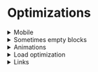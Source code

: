 # Optimizations

<details>
<summary>Mobile</summary>

- `-webkit-overflow-scrolling: touch;` scroll native to iPhone (not sure, read more)

</details>

<details>
<summary>Sometimes empty blocks</summary>

- for blocks, which could be empty, add `:empty { display: none; }`

</details>

<details>
<summary>Animations</summary>

- `will-change` for animations, but don't use often

</details>

<details>
<summary>Load optimization</summary>

- `<link rel="prefetch">` if needed

</details>

<details>
<summary>Links</summary>

- [Service: The Front-End Checklist](https://frontendchecklist.io/) great checklist on what to check before deployment
- [Service: Checklist Design](https://www.checklist.design/) a collection of the best UX and UI practices

</details>